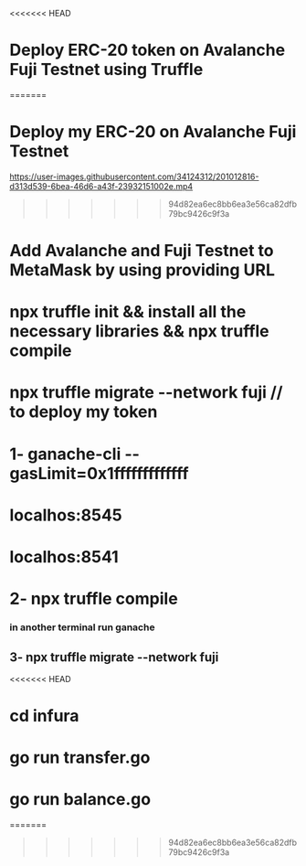 <<<<<<< HEAD
# Deploy  ERC-20 token  on Avalanche Fuji Testnet using Truffle
=======

# Deploy my ERC-20  on Avalanche Fuji Testnet 


https://user-images.githubusercontent.com/34124312/201012816-d313d539-6bea-46d6-a43f-23932151002e.mp4


>>>>>>> 94d82ea6ec8bb6ea3e56ca82dfb79bc9426c9f3a
# Add Avalanche and Fuji Testnet to MetaMask  by using providing URL 
# npx truffle init && install all the necessary  libraries && npx truffle compile
# npx truffle migrate --network fuji  // to  deploy my token 
# 1-  ganache-cli --gasLimit=0x1fffffffffffff 
# localhos:8545
# localhos:8541

# 2- npx truffle compile 
### in another terminal  run ganache 

## 3- npx truffle migrate --network fuji
<<<<<<< HEAD
#  cd infura 
# go  run transfer.go
# go  run balance.go


=======
>>>>>>> 94d82ea6ec8bb6ea3e56ca82dfb79bc9426c9f3a
